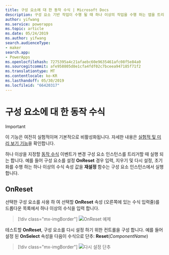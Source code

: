 ```yaml
---
title: 구성 요소에 대 한 동작 수식 | Microsoft Docs
description: 구성 요소 기반 작업이 수행 될 때 하나 이상의 작업을 수행 하는 앱을 트리거하십시오.
author: yifwang
ms.service: powerapps
ms.topic: article
ms.date: 05/24/2019
ms.author: yifwang
search.audienceType:
- maker
search.app:
- PowerApps
ms.openlocfilehash: 7275395a4c21afaebc60e9635461afc08f5e84a0
ms.sourcegitcommit: afe958805d8e1cfa4fdf02c7bceea947185f71f2
ms.translationtype: MT
ms.contentlocale: ko-KR
ms.lasthandoff: 05/30/2019
ms.locfileid: "66420317"
---
```

# <a name="behavior-formulas-for-components"></a>구성 요소에 대 한 동작 수식

> [!IMPORTANT]
> 이 기능은 여전히 실험적이며 기본적으로 비활성화됩니다. 자세한 내용은 [실험적 및 미리 보기 기능](working-with-experimental.md)을 확인합니다.

하나 이상을 지정할 [동작 수식](working-with-formulas-in-depth.md) 이벤트가 변경 구성 요소 인스턴스를 트리거할 때 실행 되는 합니다. 예를 들어 구성 요소를 설정 **OnReset** 경우 입력, 지우기 및 다시 설정, 초기화를 수행 하는 하나 이상의 수식 속성 값을 **재설정** 함수는 구성 요소 인스턴스에서 실행 합니다.

## <a name="onreset"></a>OnReset ##

선택한 구성 요소를 사용 하 여 선택할 **OnReset** 속성 (오른쪽에 있는 수식 입력줄)를 드롭다운 목록에서 하나 이상의 수식을 입력 합니다.

> [!div class="mx-imgBorder"]
> ![OnReset 예제](./media/component-behavior/example-onreset.png)

테스트할 **OnReset**, 구성 요소를 다시 설정 하기 위한 컨트롤을 구성 합니다. 예를 들어 설정 된 **OnSelect** 속성을 다음이 수식으로 단추: **Reset**(*ComponentName*)

> [!div class="mx-imgBorder"]
> ![다시 설정 단추](./media/component-behavior/reset-button.png)
